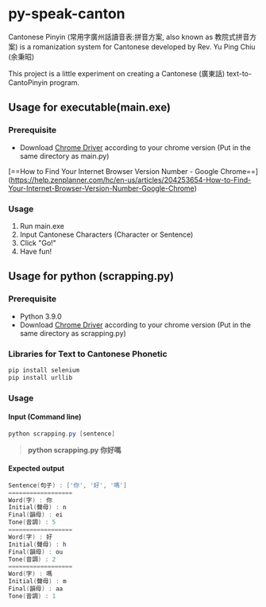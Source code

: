 # py-speak-canton

Cantonese Pinyin (常用字廣州話讀音表:拼音方案, also known as 教院式拼音方案) is a romanization system for Cantonese developed by Rev. Yu Ping Chiu (余秉昭)

This project is a little experiment on creating a Cantonese (廣東話) text-to-CantoPinyin program.

## Usage for executable(main.exe)
### Prerequisite
* Download [Chrome Driver](https://chromedriver.chromium.org/downloads) according to your chrome version (Put in the same directory as main.py)

[==How to Find Your Internet Browser Version Number - Google Chrome==] (https://help.zenplanner.com/hc/en-us/articles/204253654-How-to-Find-Your-Internet-Browser-Version-Number-Google-Chrome)

### Usage
1. Run main.exe
2. Input Cantonese Characters (Character or Sentence)
3. Click "Go!"
4. Have fun!

## Usage for python (scrapping.py)
### Prerequisite
* Python 3.9.0
* Download [Chrome Driver](https://chromedriver.chromium.org/downloads) according to your chrome version (Put in the same directory as scrapping.py)

### Libraries for Text to Cantonese Phonetic
```powershell
pip install selenium
pip install urllib
```

### Usage
#### Input (Command line)
```powershell
python scrapping.py [sentence]
```
> **python scrapping.py 你好嗎**

#### Expected output
```powershell
Sentence(句子) : ['你', '好', '嗎']
==================
Word(字) : 你
Initial(聲母) : n
Final(韻母) : ei
Tone(音調) : 5
==================
Word(字) : 好
Initial(聲母) : h
Final(韻母) : ou
Tone(音調) : 2
==================
Word(字) : 嗎
Initial(聲母) : m
Final(韻母) : aa
Tone(音調) : 1
```
